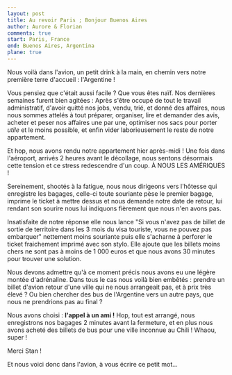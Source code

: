 ```yaml
---
layout: post
title: Au revoir Paris ; Bonjour Buenos Aires
author: Aurore & Florian
comments: true
start: Paris, France
end: Buenos Aires, Argentina
plane: true
---
```


Nous voilà dans l'avion, un petit drink à la main, en chemin vers notre première terre d'accueil : l'Argentine !

Vous pensiez que c'était aussi facile ? Que vous êtes naïf.
Nos dernières semaines furent bien agitées :
Après s'être occupé de tout le travail administratif, d'avoir quitté nos jobs, vendu, trié, et donné des affaires, nous nous sommes attelés à tout préparer, organiser, lire et demander des avis, acheter et peser nos affaires une par une, optimiser nos sacs pour porter *utile* et le moins possible, et enfin vider laborieusement le reste de notre appartement.

<!--more-->

Et hop, nous avons rendu notre appartement hier après-midi !
Une fois dans l'aéroport, arrivés 2 heures avant le décollage, nous sentons désormais cette tension et ce stress redescendre d'un coup. À NOUS LES AMÉRIQUES !


Sereinement, shootés à la fatigue, nous nous dirigeons vers l'hôtesse qui enregistre les bagages, celle-ci toute souriante pèse le premier bagage, imprime le ticket à mettre dessus et nous demande notre date de retour, lui rendant son sourire nous lui indiquons fièrement que nous n'en avons pas.

Insatisfaite de notre réponse elle nous lance "Si vous n'avez pas de billet de sortie de territoire dans les 3 mois du visa touriste, vous ne pouvez pas embarquer" nettement moins souriante puis elle s'acharne à perforer le ticket fraichement imprimé avec son stylo. Elle ajoute que les billets moins chers ne sont pas à moins de 1 000 euros et que nous avons 30 minutes pour trouver une solution.

Nous devons admettre qu'à ce moment précis nous avons eu une légère montée d'adrénaline. Dans tous le cas nous voilà bien embêtés : prendre un billet d'avion retour d'une ville qui ne nous arrangeait pas, et à prix très élevé ? Ou bien chercher des bus de l'Argentine vers un autre pays, que nous ne prendrions pas au final ?

Nous avons choisi : **l'appel à un ami !**
Hop, tout est arrangé, nous enregistrons nos bagages 2 minutes avant la fermeture, et en plus nous avons acheté des billets de bus pour une ville inconnue au Chili ! Whaou, super !

Merci Stan !

Et nous voici donc dans l'avion, à vous écrire ce petit mot...


